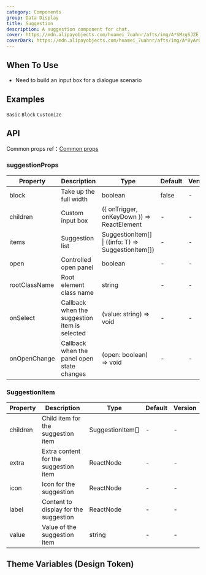 ```yaml
---
category: Components
group: Data Display
title: Suggestion
description: A suggestion component for chat.
cover: https://mdn.alipayobjects.com/huamei_7uahnr/afts/img/A*SMzgSJZE_AwAAAAAAAAAAAAADrJ8AQ/original
coverDark: https://mdn.alipayobjects.com/huamei_7uahnr/afts/img/A*8yArQ43EGccAAAAAAAAAAAAADrJ8AQ/original
---
```


## When To Use

- Need to build an input box for a dialogue scenario

## Examples

<!-- prettier-ignore -->
<code src="./demo/basic.tsx">Basic</code>
<code src="./demo/block.tsx">Block</code>
<code src="./demo/trigger.tsx">Customize</code>

## API

Common props ref：[Common props](/docs/react/common-props)

### suggestionProps

| Property | Description | Type | Default | Version |
| --- | --- | --- | --- | --- |
| block | Take up the full width | boolean | false | - |
| children | Custom input box | ({ onTrigger, onKeyDown }) => ReactElement | - | - |
| items | Suggestion list | SuggestionItem[] \| ((info: T) => SuggestionItem[]) | - | - |
| open | Controlled open panel | boolean | - | - |
| rootClassName | Root element class name | string | - | - |
| onSelect | Callback when the suggestion item is selected | (value: string) => void | - | - |
| onOpenChange | Callback when the panel open state changes | (open: boolean) => void | - | - |

### SuggestionItem

| Property | Description                           | Type             | Default | Version |
| -------- | ------------------------------------- | ---------------- | ------- | ------- |
| children | Child item for the suggestion item    | SuggestionItem[] | -       | -       |
| extra    | Extra content for the suggestion item | ReactNode        | -       | -       |
| icon     | Icon for the suggestion               | ReactNode        | -       | -       |
| label    | Content to display for the suggestion | ReactNode        | -       | -       |
| value    | Value of the suggestion item          | string           | -       | -       |

## Theme Variables (Design Token)

<ComponentTokenTable component="suggestion"></ComponentTokenTable>
